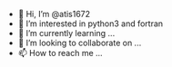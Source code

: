 - 👋 Hi, I’m @atis1672
- 👀 I’m interested in python3 and fortran
- 🌱 I’m currently learning ...
- 💞️ I’m looking to collaborate on ...
- 📫 How to reach me ...

<!---
atis1672/atis1672 is a ✨ special ✨ repository because its `README.md` (this file) appears on your GitHub profile.
You can click the Preview link to take a look at your changes.
--->
